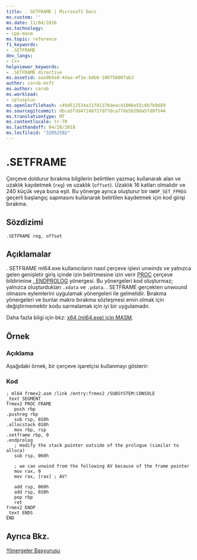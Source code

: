 ```yaml
---
title: . SETFRAME | Microsoft Docs
ms.custom: ''
ms.date: 11/04/2016
ms.technology:
- cpp-masm
ms.topic: reference
f1_keywords:
- .SETFRAME
dev_langs:
- C++
helpviewer_keywords:
- .SETFRAME directive
ms.assetid: eaa9b5ed-4daa-4f1e-bdb6-100758007ab3
author: corob-msft
ms.author: corob
ms.workload:
- cplusplus
ms.openlocfilehash: c49d512534a11f01376deac41006e55c6b7b9d89
ms.sourcegitcommit: dbca5fdd47249727df7dca77de5b20da57d0f544
ms.translationtype: MT
ms.contentlocale: tr-TR
ms.lasthandoff: 04/28/2018
ms.locfileid: "32052592"
---
```

# <a name="setframe"></a>.SETFRAME
Çerçeve doldurur bırakma bilgilerin belirtilen yazmaç kullanarak alan ve uzaklık kaydetmek (`reg`) ve uzaklık (`offset`). Uzaklık 16 katları olmalıdır ve 240 küçük veya buna eşit. Bu yönerge ayrıca oluşturur bir `UWOP_SET_FPREG` geçerli başlangıç sapmasını kullanarak belirtilen kaydetmek için kod girişi bırakma.  
  
## <a name="syntax"></a>Sözdizimi  
  
```  
.SETFRAME reg, offset  
```  
  
## <a name="remarks"></a>Açıklamalar  
 . SETFRAME ml64.exe kullanıcıların nasıl çerçeve işlevi unwinds ve yalnızca gelen genişletir giriş içinde izin belirtmesine izin verir [PROC](../../assembler/masm/proc.md) çerçeve bildirimine [. ENDPROLOG](../../assembler/masm/dot-endprolog.md) yönergesi. Bu yönergeleri kod oluşturmaz; yalnızca oluşturdukları `.xdata` ve `.pdata`. . SETFRAME gerçekten unwound olmasını eylemlerini uygulamak yönergeleri ile gelmelidir. Bırakma yönergeleri ve bunlar makro bırakma sözleşmesi emin olmak için değiştirmemektir kodu sarmalamak için iyi bir uygulamadır.  
  
 Daha fazla bilgi için bkz: [x64 (ml64.exe) için MASM](../../assembler/masm/masm-for-x64-ml64-exe.md).  
  
## <a name="sample"></a>Örnek  
  
### <a name="description"></a>Açıklama  
 Aşağıdaki örnek, bir çerçeve işaretçisi kullanmayı gösterir:  
  
### <a name="code"></a>Kod  
  
```  
; ml64 frmex2.asm /link /entry:frmex2 /SUBSYSTEM:CONSOLE  
_text SEGMENT  
frmex2 PROC FRAME  
   push rbp  
.pushreg rbp  
   sub rsp, 010h  
.allocstack 010h  
   mov rbp, rsp  
.setframe rbp, 0  
.endprolog  
   ; modify the stack pointer outside of the prologue (similar to alloca)  
   sub rsp, 060h  
  
   ; we can unwind from the following AV because of the frame pointer     
   mov rax, 0  
   mov rax, [rax] ; AV!  
  
   add rsp, 060h  
   add rsp, 010h  
   pop rbp  
   ret  
frmex2 ENDP  
_text ENDS  
END  
```  
  
## <a name="see-also"></a>Ayrıca Bkz.  
 [Yönergeler Başvurusu](../../assembler/masm/directives-reference.md)